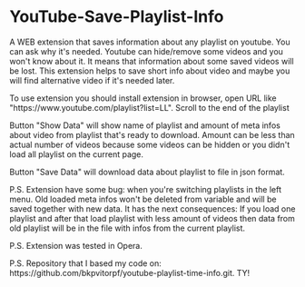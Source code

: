 # YouTube-Save-Playlist-Info

<p>A WEB extension that saves information about any playlist on youtube. You can ask why it's needed.
Youtube can hide/remove some videos and you won't know about it. It means that information about some saved videos will be lost.
This extension helps to save short info about video and maybe you will find alternative video if it's needed later.</p>

<p>To use extension you should install extension in browser, open URL like "https://www.youtube.com/playlist?list=LL". Scroll to the end of the playlist</p>

<p>Button "Show Data" will show name of playlist and amount of meta infos about video from playlist that's ready to download. Amount can be less than actual number of videos because some videos can be hidden or you didn't load all playlist on the current page.</p>

<p>Button "Save Data" will download data about playlist to file in json format.</p>

<p>P.S. Extension have some bug: when you're switching playlists in the left menu. Old loaded meta infos won't be deleted from variable and will be saved together with new data. It has the next consequences: If you load one playlist and after that load playlist with less amount of videos then data from old playlist will be in the file with infos from the current playlist.</p>

<p>P.S. Extension was tested in Opera.</p>

<p>P.S. Repository that I based my code on: https://github.com/bkpvitorpf/youtube-playlist-time-info.git. TY!</p>
